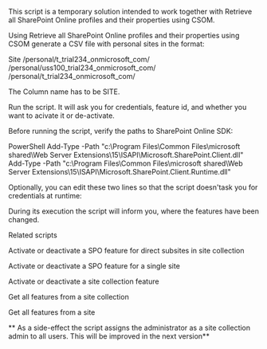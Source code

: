 This script is a temporary solution intended to work together with Retrieve all SharePoint Online profiles and their properties using CSOM.

Using Retrieve all SharePoint Online profiles and their properties using CSOM generate a CSV file with personal sites in the format:

 

Site
/personal/t_trial234_onmicrosoft_com/
/personal/uss100_trial234_onmicrosoft_com/
/personal/t_trial234_onmicrosoft_com/
 

The Column name has to be SITE.

 

Run the script. It will ask you for credentials, feature id, and whether you want to acivate it or de-activate.

 

Before running the script, verify the paths to SharePoint Online SDK:

 

PowerShell
Add-Type -Path "c:\Program Files\Common Files\microsoft shared\Web Server Extensions\15\ISAPI\Microsoft.SharePoint.Client.dll"  
Add-Type -Path "c:\Program Files\Common Files\microsoft shared\Web Server Extensions\15\ISAPI\Microsoft.SharePoint.Client.Runtime.dll"  
 
 

Optionally, you can edit these two lines so that the script doesn'task you for credentials at runtime:

 

During its execution the script will inform you, where the features have been changed.

 

 

 

 

Related scripts
 

Activate or deactivate a SPO feature for direct subsites in site collection

Activate or deactivate a SPO feature for a single site

Activate or deactivate a site collection feature 

Get all features from a site collection

Get all features from a site

 

** As a side-effect the script assigns the administrator as a site collection admin to all users. This will be improved in the next version**
